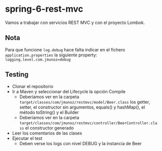 # spring-6-rest-mvc

Vamos a trabajar con servicios REST MVC y con el proyecto Lombok.

## Nota

Para que funcione `log.debug` hace falta indicar en el fichero `application.properties` la siguiente property: `logging.level.com.jmunoz=debug`

## Testing

- Clonar el repositorio
- Ir a Maven y seleccionar del Lifecycle la opción Compile
  - Deberíamos ver en la carpeta `target/classes/com/jmunoz/restmvc/model/Beer.class` los getter, setter, el constructor sin argumentos, equals() y hashMap(), el método toString() y el Builder
  - Deberíamos ver en la carpeta `target/classes/com/jmunoz/restmvc/controller/BeerController.class` el constructor generado
- Leer los comentarios de las clases
- Ejecutar el test
  - Deben verse los logs con nivel DEBUG y la instancia de Beer 